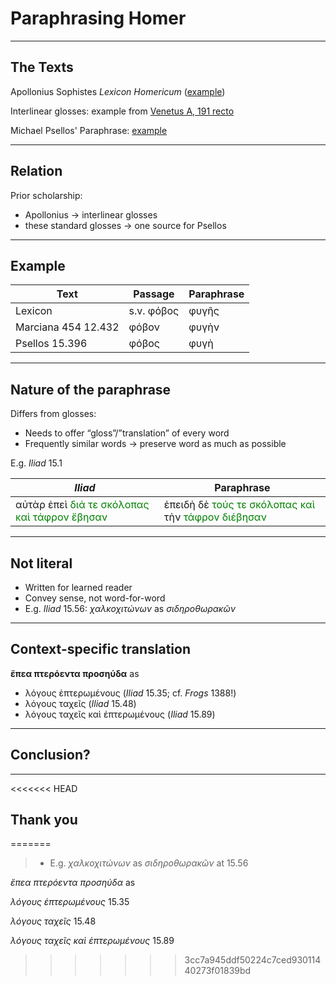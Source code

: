 # Paraphrasing Homer


---


##  The Texts

Apollonius Sophistes *Lexicon Homericum* ([example](http://beta.hpcc.uh.edu/tomcat/mss/images?request=GetIIPMooViewer&urn=urn:cite:bnf:coislin345img.Coislin345_img44@0.0631,0.5243,0.7828,0.2864))



Interlinear glosses: example from [Venetus A, 191 recto](http://beta.hpcc.uh.edu/tomcat/mss/images?request=GetIIPMooViewer&urn=urn:cite:hmt:vaimg.VA191RN-0362@0.498,0.3847,0.125,0.0316)



Michael Psellos' Paraphrase: [example](http://www.homermultitext.org/hmt-digital/images?request=GetIIPMooViewer&urn=urn:cite:hmt:e4img.e4_421@0.059,0.2313,0.683,0.2067)



----

## Relation


Prior scholarship: 

- Apollonius -> interlinear glosses
- these standard glosses -> one source for Psellos

---

## Example ##


| Text | Passage | Paraphrase |  
|  ------	| ------	| ------	|  
|  Lexicon | s.v. φόβος  | φυγῆς |  
| Marciana 454 12.432 | φόβον | φυγὴν |  
|  Psellos 15.396 | φόβος  | φυγὴ  |  



 

---

## Nature of the paraphrase ##



Differs from glosses:

- Needs to offer “gloss”/”translation” of every word
- Frequently similar words -> preserve word as much as possible

E.g. *Iliad* 15.1 


| *Iliad* | Paraphrase |  
|  ------	| ------	|  
|  αὐτὰρ ἐπεὶ <span style="color:green;">διά τε σκόλοπας καὶ τάφρον ἔβησαν</span>  | ἐπειδὴ δὲ <span style="color:green;">τούς τε σκόλοπας καὶ</span> τὴν <span style="color:green;">τάφρον διέβησαν</span> |  


---

## Not literal

-	Written for learned reader
-	Convey sense, not word-for-word
-	E.g. *Iliad* 15.56:  *χαλκοχιτώνων* as *σιδηροθωρακῶν*



---

## Context-specific translation

**ἔπεα πτερόεντα προσηύδα** as

- λόγους ἐπτερωμένους (*Iliad* 15.35; cf. *Frogs* 1388!)
- λόγους ταχεῖς (*Iliad* 15.48)
- λόγους ταχεῖς καὶ ἐπτερωμένους (*Iliad*  15.89)

---

## Conclusion? ##


---

<<<<<<< HEAD
## Thank you
=======
>-	E.g.
*χαλκοχιτώνων* as *σιδηροθωρακῶν* at 15.56 

*ἔπεα πτερόεντα προσηύδα* as

*λόγους ἐπτερωμένους* 15.35

*λόγους ταχεῖς* 15.48

*λόγους ταχεῖς καὶ ἐπτερωμένους* 15.89
>>>>>>> 3cc7a945ddf50224c7ced93011440273f01839bd
